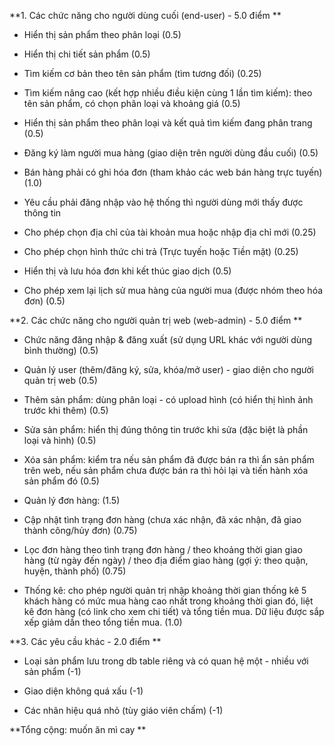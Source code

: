 **1. Các chức năng cho người dùng cuối (end-user) - 5.0 điểm
**
- Hiển thị sản phẩm theo phân loại (0.5)

- Hiển thị chi tiết sản phẩm (0.5)

- Tìm kiếm cơ bản theo tên sản phẩm (tìm tương đối) (0.25)

- Tìm kiếm nâng cao (kết hợp nhiều điều kiện cùng 1 lần tìm kiếm): theo tên sản phẩm, có chọn phân loại và khoảng giá (0.5)

- Hiển thị sản phẩm theo phân loại và kết quả tìm kiếm đang phân trang (0.5)

- Đăng ký làm người mua hàng (giao diện trên người dùng đầu cuối) (0.5)

- Bán hàng phải có ghi hóa đơn (tham khảo các web bán hàng trực tuyến) (1.0)

- Yêu cầu phải đăng nhập vào hệ thống thì người dùng mới thấy được thông tin

- Cho phép chọn địa chỉ của tài khoản mua hoặc nhập địa chỉ mới (0.25)

- Cho phép chọn hình thức chi trả (Trực tuyến hoặc Tiền mặt) (0.25)

- Hiển thị và lưu hóa đơn khi kết thúc giao dịch (0.5)

- Cho phép xem lại lịch sử mua hàng của người mua (được nhóm theo hóa đơn) (0.5)

**2. Các chức năng cho người quản trị web (web-admin) - 5.0 điểm
**
- Chức năng đăng nhập & đăng xuất (sử dụng URL khác với người dùng bình thường) (0.5)

- Quản lý user (thêm/đăng ký, sửa, khóa/mở user) - giao diện cho người quản trị web (0.5)

- Thêm sản phẩm: dùng phân loại - có upload hình (có hiển thị hình ảnh trước khi thêm) (0.5)

- Sửa sản phẩm: hiển thị đúng thông tin trước khi sửa (đặc biệt là phần loại và hình) (0.5)

- Xóa sản phẩm: kiểm tra nếu sản phẩm đã được bán ra thì ẩn sản phẩm trên web, nếu sản phẩm chưa được bán ra thì hỏi lại và tiến hành xóa sản phẩm đó (0.5)

- Quản lý đơn hàng: (1.5)

- Cập nhật tình trạng đơn hàng (chưa xác nhận, đã xác nhận, đã giao thành công/hủy đơn) (0.75)

- Lọc đơn hàng theo tình trạng đơn hàng / theo khoảng thời gian giao hàng (từ ngày đến ngày) / theo địa điểm giao hàng (gợi ý: theo quận, huyện, thành phố) (0.75)

- Thống kê: cho phép người quản trị nhập khoảng thời gian thống kê 5 khách hàng có mức mua hàng cao nhất trong khoảng thời gian đó, liệt kê đơn hàng (có link cho xem chi tiết) và tổng tiền mua. Dữ liệu được sắp xếp giảm dần theo tổng tiền mua. (1.0)

**3. Các yêu cầu khác - 2.0 điểm
**
- Loại sản phẩm lưu trong db table riêng và có quan hệ một - nhiều với sản phẩm (-1)

- Giao diện không quá xấu (-1)

- Các nhãn hiệu quá nhỏ (tùy giáo viên chấm) (-1)

**Tổng cộng: muốn ăn mì cay
**
